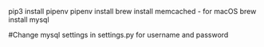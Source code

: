 pip3 install pipenv
pipenv install
brew install memcached - for macOS
brew install mysql

#Change mysql settings in settings.py for username and password